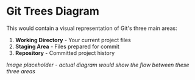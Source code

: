 # Git Trees Diagram

This would contain a visual representation of Git's three main areas:

1. **Working Directory** - Your current project files
2. **Staging Area** - Files prepared for commit  
3. **Repository** - Committed project history

*Image placeholder - actual diagram would show the flow between these three areas*
